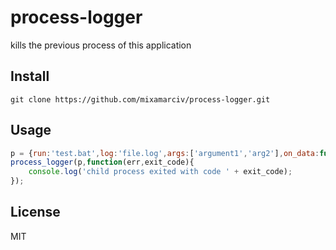 process-logger
============

kills the previous process of this application

## Install

```
git clone https://github.com/mixamarciv/process-logger.git
```

## Usage

```js
p = {run:'test.bat',log:'file.log',args:['argument1','arg2'],on_data:function(data){console.log(data);}}
process_logger(p,function(err,exit_code){
    console.log('child process exited with code ' + exit_code);
});

```




## License
MIT
